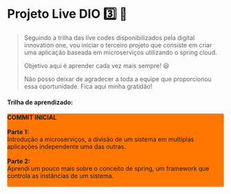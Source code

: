 # Projeto Live DIO :three: :rocket:

> Seguindo a trilha das live codes disponibilizados pela digital innovation one, vou iniciar o terceiro projeto que consiste em criar uma aplicação baseada em microserviços utilizando o spring cloud.
>
> Objetivo aqui é aprender cada vez mais sempre! :smiley:
>
> Não posso deixar de agradecer a toda a equipe que proporcionou essa oportunidade. Fica aqui minha gratidão!



#### Trilha de aprendizado:

<p style="background-color: rgba(255, 119, 0, 1); border-radius: 3px;">
<strong>COMMIT INICIAL</strong><br><br>
<strong>Parte 1:</strong><br>
Introdução a microserviços, a divisão de um sistema em multiplas aplicações independente uma das outras.<br>
<br><strong>Parte 2:</strong><br>
Aprendi um pouco mais sobre o conceito de spring, um framework que controla as instâncias de um sistema.<br>
<br></p>

 

